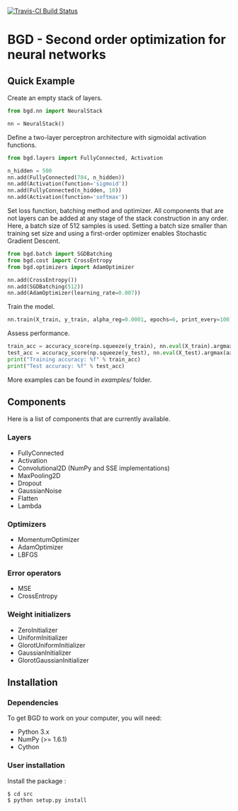 [![Travis-CI Build Status](https://travis-ci.org/AntoinePassemiers/Beyond-Gradient-Descent.svg?branch=master)](https://travis-ci.org/AntoinePassemiers/Beyond-Gradient-Descent)
# BGD - Second order optimization for neural networks

Quick Example
-------------

Create an empty stack of layers.

```python
from bgd.nn import NeuralStack

nn = NeuralStack()
```

Define a two-layer perceptron architecture
with sigmoidal activation functions.

```python
from bgd.layers import FullyConnected, Activation

n_hidden = 500
nn.add(FullyConnected(784, n_hidden))
nn.add(Activation(function='sigmoid'))
nn.add(FullyConnected(n_hidden, 10))
nn.add(Activation(function='softmax'))
```

Set loss function, batching method and optimizer.
All components that are not layers can be added
at any stage of the stack construction in any order.
Here, a batch size of 512 samples is used.
Setting a batch size smaller than training set size
and using a first-order optimizer enables Stochastic
Gradient Descent.

```python
from bgd.batch import SGDBatching
from bgd.cost import CrossEntropy
from bgd.optimizers import AdamOptimizer

nn.add(CrossEntropy())
nn.add(SGDBatching(512))
nn.add(AdamOptimizer(learning_rate=0.007))
```

Train the model.

```python
nn.train(X_train, y_train, alpha_reg=0.0001, epochs=6, print_every=100)
```

Assess performance.

```python
train_acc = accuracy_score(np.squeeze(y_train), nn.eval(X_train).argmax(axis=1))
test_acc = accuracy_score(np.squeeze(y_test), nn.eval(X_test).argmax(axis=1))
print("Training accuracy: %f" % train_acc)
print("Test accuracy: %f" % test_acc)
```

More examples can be found in *examples/* folder.

Components
----------

Here is a list of components that are currently available.

### Layers

* FullyConnected
* Activation
* Convolutional2D (NumPy and SSE implementations)
* MaxPooling2D
* Dropout
* GaussianNoise
* Flatten
* Lambda

### Optimizers

* MomentumOptimizer
* AdamOptimizer
* LBFGS

### Error operators

* MSE
* CrossEntropy

### Weight initializers

* ZeroInitializer
* UniformInitializer
* GlorotUniformInitializer
* GaussianInitializer
* GlorotGaussianInitializer


Installation
------------

### Dependencies

To get BGD to work on your computer, you will need:

- Python 3.x
- NumPy (>= 1.6.1)
- Cython

### User installation

Install the package :
```
$ cd src
$ python setup.py install
```
